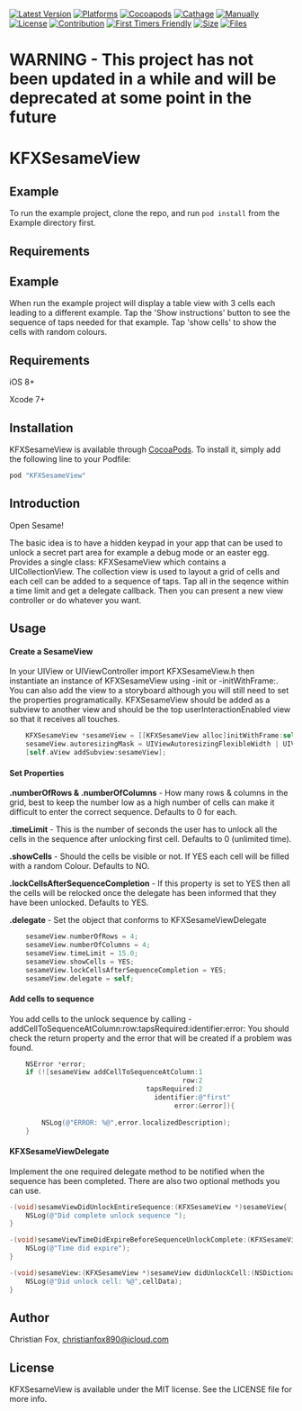 [![Latest Version](https://img.shields.io/github/v/tag/ChristianFox/KFXSesameView?sort=semver&label=Version&color=orange)](https://github.com/ChristianFox/KFXSesameView/)
[![Platforms](https://img.shields.io/badge/Platforms-iOS-orange)](https://img.shields.io/badge/Platforms-iOS-orange)
[![Cocoapods](https://img.shields.io/badge/Cocoapods-yes-green)](https://img.shields.io/badge/Cocoapods-yes-green)
[![Cathage](https://img.shields.io/badge/Cathage-no-red)](https://img.shields.io/badge/Cathage-no-red)
[![Manually](https://img.shields.io/badge/Manual_Import-yes-green)](https://img.shields.io/badge/Manual_Import-yes-green)
[![License](https://img.shields.io/badge/license-mit-blue.svg)](https://github.com/ChristianFox/KFXSesameView/blob/master/LICENSE)
[![Contribution](https://img.shields.io/badge/Contributions-Welcome-blue)](https://github.com/ChristianFox/KFXSesameView/labels/contribute)
[![First Timers Friendly](https://img.shields.io/badge/First_Timers-Welcome-blue)](https://github.com/ChristianFox/KFXSesameView/labels/contribute)
[![Size](https://img.shields.io/github/repo-size/ChristianFox/KFXSesameView?color=orange)](https://img.shields.io/github/repo-size/ChristianFox/KFXSesameView?color=orange)
[![Files](https://img.shields.io/github/directory-file-count/ChristianFox/KFXSesameView?color=orange)](https://img.shields.io/github/directory-file-count/ChristianFox/KFXSesameView?color=orange)

# WARNING - This project has not been updated in a while and will be deprecated at some point in the future

# KFXSesameView

## Example

To run the example project, clone the repo, and run `pod install` from the Example directory first.

## Requirements


## Example
When run the example project will display a table view with 3 cells each leading to a different example.
Tap the 'Show instructions' button to see the sequence of taps needed for that example.
Tap 'show cells' to show the cells with random colours.

## Requirements
iOS 8+

Xcode 7+


## Installation

KFXSesameView is available through [CocoaPods](http://cocoapods.org). To install
it, simply add the following line to your Podfile:

```ruby
pod "KFXSesameView"
```

## Introduction
Open Sesame!

The basic idea is to have a hidden keypad in your app that can be used to unlock a secret part area for example a debug mode or an easter egg.
Provides a single class: KFXSesameView which contains a UICollectionView. The collection view is used to layout a grid of cells and each cell can be added to a sequence of taps. Tap all in the seqence within a time limit and get a delegate callback. Then you can present a new view controller or do whatever you want.



## Usage
#### Create a SesameView 
In your UIView or UIViewController import KFXSesameView.h then instantiate an instance of KFXSesameView using -init or -initWithFrame:. You can also add the view to a storyboard although you will still need to set the properties programatically.
KFXSesameView should be added as a subview to another view and should be the top userInteractionEnabled view so that it receives all touches.

```objective-c
    KFXSesameView *sesameView = [[KFXSesameView alloc]initWithFrame:self.aView.bounds];
    sesameView.autoresizingMask = UIViewAutoresizingFlexibleWidth | UIViewAutoresizingFlexibleHeight;
	[self.aView addSubview:sesameView];
```


#### Set Properties
**.numberOfRows & .numberOfColumns** - How many rows & columns in the grid, best to keep the number low as a high number of cells can make it difficult to enter the correct sequence. Defaults to 0 for each.

**.timeLimit** - This is the number of seconds the user has to unlock all the cells in the sequence after unlocking first cell. Defaults to 0 (unlimited time).

**.showCells** - Should the cells be visible or not. If YES each cell will be filled with a random Colour. Defaults to NO.

**.lockCellsAfterSequenceCompletion** - If this property is set to YES then all the cells will be relocked once the delegate has been informed that they have been unlocked. Defaults to YES.

**.delegate** - Set the object that conforms to KFXSesameViewDelegate

```objective-c
    sesameView.numberOfRows = 4;
    sesameView.numberOfColumns = 4;
    sesameView.timeLimit = 15.0;
    sesameView.showCells = YES;
    sesameView.lockCellsAfterSequenceCompletion = YES;
    sesameView.delegate = self;
```


#### Add cells to sequence
You add cells to the unlock sequence by calling -addCellToSequenceAtColumn:row:tapsRequired:identifier:error:
You should check the return property and the error that will be created if a problem was found.

``` objective-c
    NSError *error;
    if (![sesameView addCellToSequenceAtColumn:1
                                           row:2
                                  tapsRequired:2
                                    identifier:@"first"
                                         error:&error]){
        
        NSLog(@"ERROR: %@",error.localizedDescription);
    }
```

#### KFXSesameViewDelegate 
Implement the one required delegate method to be notified when the sequence has been completed. There are also two optional methods you can use.

```objective-c
-(void)sesameViewDidUnlockEntireSequence:(KFXSesameView *)sesameView{
    NSLog(@"Did complete unlock sequence ");
}

-(void)sesameViewTimeDidExpireBeforeSequenceUnlockComplete:(KFXSesameView *)sesameView{
    NSLog(@"Time did expire");
}

-(void)sesameView:(KFXSesameView *)sesameView didUnlockCell:(NSDictionary *)cellData{
    NSLog(@"Did unlock cell: %@",cellData);    
}

```

## Author

Christian Fox, christianfox890@icloud.com

## License

KFXSesameView is available under the MIT license. See the LICENSE file for more info.

